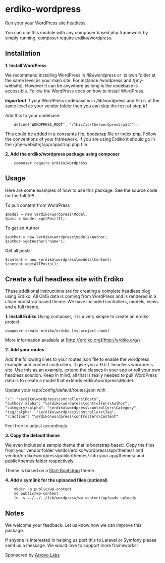 erdiko-wordpress
================

Run your your WordPress site headless

You can use this module with any composer based php framework by simply running, composer require erdiko/wordpress.


Installation
------------

**1. Install WordPress**

We recommend installing WordPress in /lib/wordpress or its own folder at the same level as your main site.  For instance /wordpress and /[my-website].  However it can be anywhere as long is the codebase is accessible.  Follow the WordPress docs on how to install WordPress.

***Important*** If your WordPress codebase is in /lib/wordpress and /lib is at the same level as your vendor folder then you can skip the rest of step #1.

Add this to your codebase.
```
    define('WORDPRESS_ROOT', '/this/is/the/wordpress/path');
```

This could be added in a constants file, bootstrap file or index.php.  Follow the conventions of your framework.  If you are using Erdiko it should go in the /[my-website]/app/appstrap.php file.


**2. Add the erdiko/wordpress package using composer**

```
    composer require erdiko/wordpress
```

Usage
-----

Here are some examples of how to use this package.  See the source code for the full API.

To pull content from WordPress

	$model = new \erdiko\wordpress\Model;
	$post = $model->getPost(1);

To get an Author

	$author = new \erdiko\wordpress\models\Author;
	$author->getAuthor('name');

Get all posts

	$content = new \erdiko\wordpress\models\Content;
	$content->getAllPosts();


Create a full headless site with Erdiko
---------------------------------------

These additional instructions are for creating a complete headless blog using Erdiko.  All CMS data is coming from WordPress and is rendered in a clean bootstrap based theme.  We have included controllers, models, views and a full theme.

**1. Install Erdiko**
Using composer, it is a very simple to create an erdiko project.

	composer create erdiko/erdiko [my-project-name]

More information available at [http://erdiko.org](http://erdiko.org/)

**2. Add your routes**

Add the following lines to your routes.json file to enable the wordpress example and content controllers.  It give you a FULL headless wordpress site.  Use this as an example, extend the classes in your app or roll your own headless solution.  Keep in mind, all that is really needed to pull WordPress data is to create a model that extends erdiko\wordpress\Model.

Update your /app/config/default/routes.json with:

```
"/": "\erdiko\wordpress\controllers\Posts",
"author/:alpha": "\erdiko\wordpress\controllers\Author",
"category/:alpha": "\erdiko\wordpress\controllers\Category",
"tag/:alpha": "\erdiko\wordpress\controllers\Tag",
"/:action": "\erdiko\wordpress\controllers\Content"
```

Feel free to adjust accordingly.

**3. Copy the default theme**

We even included a sample theme that is bootstrap based.  Copy the files from your vendor folder vendor/erdiko/wordpress/app/themes/ and vendor/erdiko/wordpress/public/themes/ into your app/themes/ and public/themes folder respectively.

Theme is based on a [Start Bootstrap](https://startbootstrap.com/template-overviews/clean-blog/) theme.

**4. Add a symlink for the uploaded files (optional)**

```
	mkdir -p public/wp-content
	cd public/wp-content
	ln -s ../../../lib/wordpress/wp-content/uploads uploads
```

Notes
-----

We welcome your feedback.  Let us know how we can improve this package.

If anyone is interested in helping us port this to Laravel or Symfony please send us a message.  We would love to support more frameworks!

Sponsored by [Arroyo Labs](http://arroyolabs.com/)
